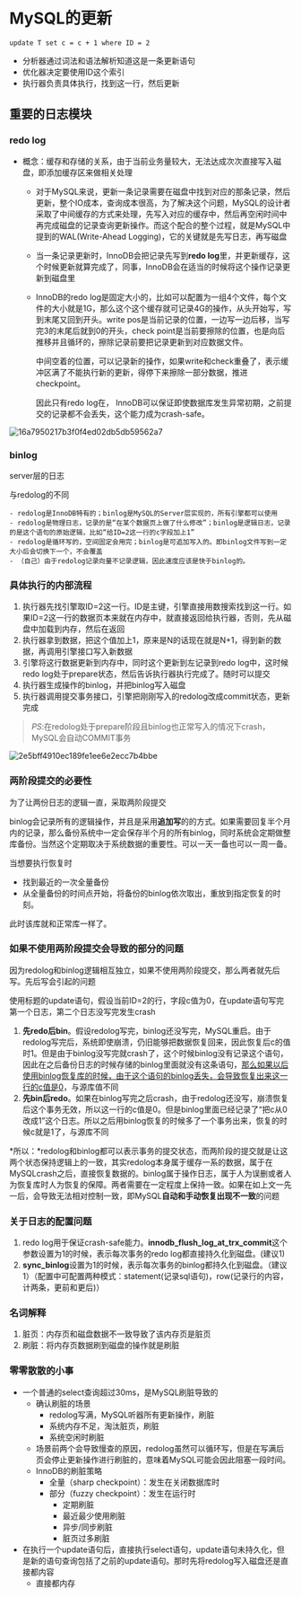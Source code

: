 # MySQL的更新



```mysql
update T set c = c + 1 where ID = 2
```

- 分析器通过词法和语法解析知道这是一条更新语句
- 优化器决定要使用ID这个索引
- 执行器负责具体执行，找到这一行，然后更新

## 重要的日志模块

### redo log

- 概念：缓存和存储的关系，由于当前业务量较大，无法达成次次直接写入磁盘，即添加缓存区来做相关处理

  - 对于MySQL来说，更新一条记录需要在磁盘中找到对应的那条记录，然后更新，整个IO成本，查询成本很高，为了解决这个问题，MySQL的设计者采取了中间缓存的方式来处理，先写入对应的缓存中，然后再空闲时间中再完成磁盘的记录查询更新操作。而这个配合的整个过程，就是MySQL中提到的WAL(Write-Ahead Logging)，它的关键就是先写日志，再写磁盘

  - 当一条记录更新时，InnoDB会把记录先写到**redo log**里，并更新缓存，这个时候更新就算完成了，同事，InnoDB会在适当的时候将这个操作记录更新到磁盘里

  - InnoDB的redo log是固定大小的，比如可以配置为一组4个文件，每个文件的大小就是1G，那么这个这个缓存就可记录4G的操作，从头开始写，写到末尾又回到开头。write pos是当前记录的位置，一边写一边后移，当写完3的末尾后就到0的开头，check point是当前要擦除的位置，也是向后推移并且循环的，擦除记录前要把记录更新到对应数据文件。

    中间空着的位置，可以记录新的操作，如果write和check重叠了，表示缓冲区满了不能执行新的更新，得停下来擦除一部分数据，推进checkpoint。

    因此只有redo log在， InnoDB可以保证即使数据库发生异常初期，之前提交的记录都不会丢失，这个能力成为crash-safe。

![16a7950217b3f0f4ed02db5db59562a7](MySQL的更新.assets/16a7950217b3f0f4ed02db5db59562a7.png)

###  binlog

server层的日志

与redolog的不同

	- redolog是InnoDB特有的；binlog是MySQL的Server层实现的，所有引擎都可以使用
	- redolog是物理日志，记录的是“在某个数据页上做了什么修改”；binlog是逻辑日志，记录的是这个语句的原始逻辑，比如“给ID=2这一行的c字段加上1”
	- redolog是循环写的，空间固定会用完；binlog是可追加写入的。即binlog文件写到一定大小后会切换下一个，不会覆盖
	- （自己）由于redolog记录向量不记录逻辑，因此速度应该是快于binlog的。

### 具体执行的内部流程

1. 执行器先找引擎取ID=2这一行。ID是主键，引擎直接用数搜索找到这一行。如果ID=2这一行的数据页本来就在内存中，就直接返回给执行器，否则，先从磁盘中加载到内存，然后在返回
2. 执行器拿到数据，把这个值加上1，原来是N的话现在就是N+1，得到新的数据，再调用引擎接口写入新数据
3. 引擎将这行数据更新到内存中，同时这个更新到左记录到redo log中，这时候redo log处于prepare状态，然后告诉执行器执行完成了。随时可以提交
4. 执行器生成操作的binlog，并把binlog写入磁盘
5. 执行器调用提交事务接口，引擎把刚刚写入的redolog改成commit状态，更新完成

> *PS*:在redolog处于prepare阶段且binlog也正常写入的情况下crash，MySQL会自动COMMIT事务

![2e5bff4910ec189fe1ee6e2ecc7b4bbe](MySQL的更新.assets/2e5bff4910ec189fe1ee6e2ecc7b4bbe.png)

### 两阶段提交的必要性

为了让两份日志的逻辑一直，采取两阶段提交

binlog会记录所有的逻辑操作，并且是采用**追加写**的的方式。如果需要回复半个月内的记录，那么备份系统中一定会保存半个月的所有binlog，同时系统会定期做整库备份。当然这个定期取决于系统数据的重要性。可以一天一备也可以一周一备。

当想要执行恢复时

- 找到最近的一次全量备份
- 从全量备份的时间点开始，将备份的binlog依次取出，重放到指定恢复的时刻。

此时该库就和正常库一样了。

### 如果不使用两阶段提交会导致的部分的问题

因为redolog和binlog逻辑相互独立，如果不使用两阶段提交，那么两者就先后写。先后写会引起的问题

使用标题的update语句，假设当前ID=2的行，字段c值为0，在update语句写完第一个日志，第二个日志没写完发生crash

1. **先redo后bin**。假设redolog写完，binlog还没写完，MySQL重启。由于redolog写完后，系统即使崩溃，仍旧能够把数据恢复回来，因此恢复后c的值时1。但是由于binlog没写完就crash了，这个时候binlog没有记录这个语句，因此在之后备份日志的时候存储的binlog里面就没有这条语句，<u>那么如果以后使用binlog恢复库的时候，由于这个语句的binlog丢失，会导致恢复出来这一行的c值是0</u>，与源库值不同
2. **先bin后redo**。如果在binlog写完之后crash，由于redolog还没写，崩溃恢复后这个事务无效，所以这一行的c值是0。但是binlog里面已经记录了“把c从0改成1”这个日志。所以之后用binlog恢复的时候多了一个事务出来，恢复的时候c就是1了，与源库不同

*所以：*redolog和binlog都可以表示事务的提交状态，而两阶段的提交就是让这两个状态保持逻辑上的一致，其实redolog本身属于缓存一系的数据，属于在MySQLcrash之后，直接恢复数据的。binlog属于操作日志，属于人为误删或者人为恢复库时人为恢复的保障。两者需要在一定程度上保持一致。如果在如上文一先一后，会导致无法相对控制一致，即MySQL**自动和手动恢复出现不一致**的问题

### 关于日志的配置问题

1. redo log用于保证crash-safe能力。**innodb_flush_log_at_trx_commit**这个参数设置为1的时候，表示每次事务的redo log都直接持久化到磁盘。(建议1)
2. **sync_binlog**设置为1的时候，表示每次事务的binlog都持久化到磁盘。（建议1）（配置中可配置两种模式：statement(记录sql语句)，row(记录行的内容，计两条，更前和更后)）

### 名词解释

1. 脏页：内存页和磁盘数据不一致导致了该内存页是脏页
2. 刷脏：将内存页数据刷到磁盘的操作就是刷脏

### 零零散散的小事

- 一个普通的select查询超过30ms，是MySQL刷脏导致的
  - 确认刷脏的场景
    - redolog写满，MySQL听器所有更新操作，刷脏
    - 系统内存不足，淘汰脏页，刷脏
    - 系统空闲时刷脏
  - 场景前两个会导致慢查的原因，redolog虽然可以循环写，但是在写满后页会停止更新操作进行刷脏的，意味着MySQL可能会因此阻塞一段时间。
  - InnoDB的刷脏策略
    - 全量（sharp checkpoint）：发生在关闭数据库时
    - 部分（fuzzy checkpoint）：发生在运行时
      - 定期刷脏
      - 最近最少使用刷脏
      - 异步/同步刷脏
      - 脏页过多刷脏
- 在执行一个update语句后，直接执行select语句，update语句未持久化，但是新的语句查询包括了之前的update语句。那时先将redolog写入磁盘还是直接都内容
  - 直接都内存